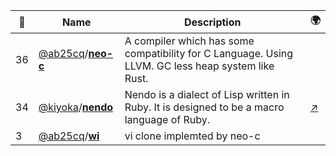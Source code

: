|:star2: | Name | Description | 🌍|
|---|---|---|---|
|36|[@ab25cq](https://github.com/ab25cq)/[**neo-c**](https://github.com/ab25cq/neo-c)|A compiler which has some compatibility for C Language. Using LLVM. GC less heap system like Rust.||
|34|[@kiyoka](https://github.com/kiyoka)/[**nendo**](https://github.com/kiyoka/nendo)|Nendo is a dialect of Lisp written in Ruby. It is designed to be a macro language of Ruby. |[:arrow_upper_right:](http://oldtype.sumibi.org/show-page/Nendo)|
|3|[@ab25cq](https://github.com/ab25cq)/[**wi**](https://github.com/ab25cq/wi)|vi clone implemted by neo-c||

